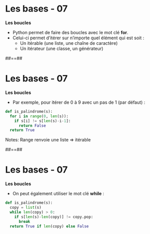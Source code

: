 <!-- .slide: -->

# Les bases - 07

**Les boucles**

* Python permet de faire des boucles avec le mot clé **for**.
* Celui-ci permet d’itérer sur n’importe quel élément qui est soit :
  * Un itérable (une liste, une chaîne de caractère)
  * Un itérateur (une classe, un générateur)

##==##
<!-- .slide: class="with-code" -->

# Les bases - 07

**Les boucles**

* Par exemple, pour itérer de 0 à 9 avec un pas de 1 (par défaut) :

```python
def is_palindrome(s):
  for i in range(0, len(s)):
    if s[i] != s[len(s)-i-1]:
      return False
  return True
```

<!-- .element: class="big-code" -->

Notes:
Range renvoie une liste => itérable

##==##
<!-- .slide: class="with-code" -->

# Les bases - 07

**Les boucles**

* On peut également utiliser le mot clé **while** :

```python
def is_palindrome(s):
  copy = list(s)
  while len(copy) > 0:
    if s[len(s)-len(copy)] != copy.pop:
      break
  return True if len(copy) else False
```

<!-- .element: class="big-code" -->
